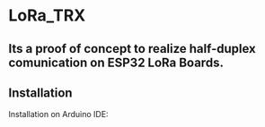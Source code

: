 # LoRa_TRX

## Its a proof of concept to realize half-duplex comunication on ESP32 LoRa Boards.


## Installation
Installation on Arduino IDE:




